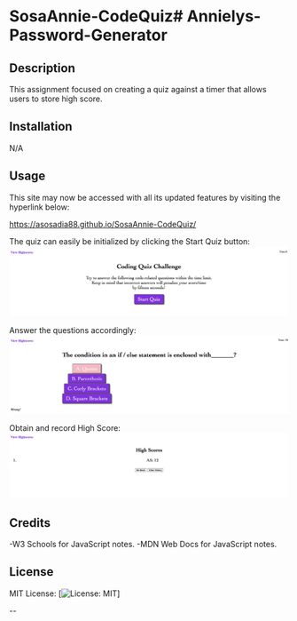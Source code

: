 # SosaAnnie-CodeQuiz# Annielys-Password-Generator

## Description

This assignment focused on creating a quiz against a timer that allows users to store high score. 

 

## Installation

N/A

## Usage

This site may now be accessed with all its updated features by visiting the hyperlink below: 

https://asosadia88.github.io/SosaAnnie-CodeQuiz/

The quiz can easily be initialized by clicking the Start Quiz button:
<img src="assets/images/Start Page.png" alt="Code Quiz Start Page"> 

Answer the questions accordingly:
<img src="assets/images/Quiz Questions.png" alt="Code Quiz Start Page"> 

Obtain and record High Score:
<img src="assets/images/High Score.png" alt="Code Quiz Start Page"> 

## Credits
 
-W3 Schools for JavaScript notes.
-MDN Web Docs for JavaScript notes.

## License

MIT License: [![License: MIT](https://img.shields.io/badge/License-MIT-yellow.svg)]


--